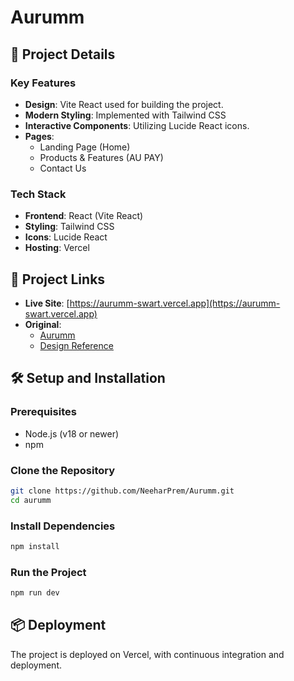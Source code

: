 # Aurumm

## 🚀 Project Details

### Key Features
- **Design**: Vite React used for building the project.
- **Modern Styling**: Implemented with Tailwind CSS
- **Interactive Components**: Utilizing Lucide React icons.
- **Pages**:
  - Landing Page (Home)
  - Products & Features (AU PAY)
  - Contact Us

### Tech Stack
- **Frontend**: React (Vite React)
- **Styling**: Tailwind CSS
- **Icons**: Lucide React
- **Hosting**: Vercel

## 🔗 Project Links
- **Live Site**: [https://aurumm-swart.vercel.app](https://aurumm-swart.vercel.app)
- **Original**: 
  - [Aurumm](https://aurumm.co/)
  - [Design Reference](http://seina.cx/)

## 🛠 Setup and Installation

### Prerequisites
- Node.js (v18 or newer)
- npm

### Clone the Repository
```bash
git clone https://github.com/NeeharPrem/Aurumm.git
cd aurumm
```

### Install Dependencies
```bash
npm install
```

### Run the Project
```bash
npm run dev
```

## 📦 Deployment
The project is deployed on Vercel, with continuous integration and deployment.